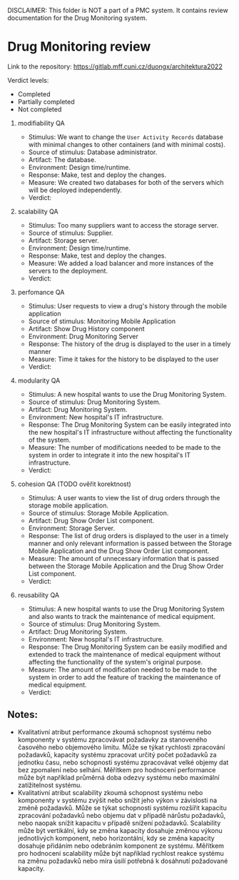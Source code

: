 DISCLAIMER: This folder is NOT a part of a PMC system. It contains review documentation for the Drug Monitoring system.

# Drug Monitoring review
Link to the repository: https://gitlab.mff.cuni.cz/duongx/architektura2022

Verdict levels:
   - Completed
   - Partially completed
   - Not completed

1. modifiability QA
   - Stimulus: We want to change the `User Activity Records` database with minimal changes to other containers (and with minimal costs).
   - Source of stimulus: Database administrator.
   - Artifact: The database.
   - Environment: Design time/runtime.
   - Response: Make, test and deploy the changes.
   - Measure: We created two databases for both of the servers which will be deployed independently.
   - Verdict:

2. scalability QA
   - Stimulus: Too many suppliers want to access the storage server.
   - Source of stimulus: Supplier.
   - Artifact: Storage server.
   - Environment: Design time/runtime.
   - Response: Make, test and deploy the changes.
   - Measure: We added a load balancer and more instances of the servers to the deployment.
   - Verdict:

3. perfomance QA
   - Stimulus: User requests to view a drug's history through the mobile application
   - Source of stimulus: Monitoring Mobile Application
   - Artifact: Show Drug History component
   - Environment: Drug Monitoring Server
   - Response: The history of the drug is displayed to the user in a timely manner
   - Measure: Time it takes for the history to be displayed to the user
   - Verdict:

4. modularity QA
   - Stimulus: A new hospital wants to use the Drug Monitoring System.
   - Source of stimulus: Drug Monitoring System.
   - Artifact: Drug Monitoring System.
   - Environment: New hospital's IT infrastructure.
   - Response: The Drug Monitoring System can be easily integrated into the new hospital's IT infrastructure without affecting the functionality of the system.
   - Measure: The number of modifications needed to be made to the system in order to integrate it into the new hospital's IT infrastructure.
   - Verdict:

5. cohesion QA (TODO ověřit korektnost)
   - Stimulus: A user wants to view the list of drug orders through the storage mobile application.
   - Source of stimulus: Storage Mobile Application.
   - Artifact: Drug Show Order List component.
   - Environment: Storage Server.
   - Response: The list of drug orders is displayed to the user in a timely manner and only relevant information is passed between the Storage Mobile Application and the Drug Show Order List component.
   - Measure: The amount of unnecessary information that is passed between the Storage Mobile Application and the Drug Show Order List component.
   - Verdict:

6. reusability QA
   - Stimulus: A new hospital wants to use the Drug Monitoring System and also wants to track the maintenance of medical equipment.
   - Source of stimulus: Drug Monitoring System.
   - Artifact: Drug Monitoring System.
   - Environment: New hospital's IT infrastructure.
   - Response: The Drug Monitoring System can be easily modified and extended to track the maintenance of medical equipment without affecting the functionality of the system's original purpose.
   - Measure: The amount of modification needed to be made to the system in order to add the feature of tracking the maintenance of medical equipment.
   - Verdict:

## Notes:

- Kvalitativní atribut performance zkoumá schopnost systému nebo komponenty v systému zpracovávat požadavky za stanoveného časového nebo objemového limitu. Může se týkat rychlosti zpracování požadavků, kapacity systému zpracovat určitý počet požadavků za jednotku času, nebo schopnosti systému zpracovávat velké objemy dat bez zpomalení nebo selhání. Měřítkem pro hodnocení performance může být například průměrná doba odezvy systému nebo maximální zatížitelnost systému.
- Kvalitativní atribut scalability zkoumá schopnost systému nebo komponenty v systému zvýšit nebo snížit jeho výkon v závislosti na změně požadavků. Může se týkat schopnosti systému rozšířit kapacitu zpracování požadavků nebo objemu dat v případě nárůstu požadavků, nebo naopak snížit kapacitu v případě snížení požadavků. Scalability může být vertikální, kdy se změna kapacity dosahuje změnou výkonu jednotlivých komponent, nebo horizontální, kdy se změna kapacity dosahuje přidáním nebo odebráním komponent ze systému. Měřítkem pro hodnocení scalability může být například rychlost reakce systému na změnu požadavků nebo míra úsilí potřebná k dosáhnutí požadované kapacity.
